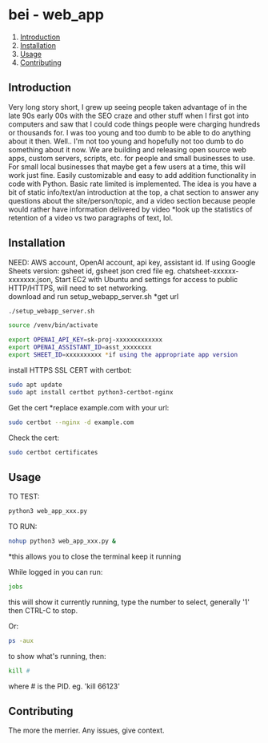 # bei - web_app  

1. [Introduction](#introduction)
2. [Installation](#installation)
3. [Usage](#usage)
4. [Contributing](#contributing)

## Introduction
Very long story short, I grew up seeing people taken advantage of in the late 90s early 00s with the SEO craze and other stuff when I first got into computers and saw that I could code things people were charging hundreds or thousands for.  I was too young and too dumb to be able to do anything about it then. Well.. I'm not too young and hopefully not too dumb to do something about it now.  We are building and releasing open source web apps, custom servers, scripts, etc. for people and small businesses to use. For small local businesses that maybe get a few users at a time, this will work just fine. Easily customizable and easy to add addition functionality in code with Python. Basic rate limited is implemented. The idea is you have a bit of static info/text/an introduction at the top, a chat section to answer any questions about the site/person/topic, and a video section because people would rather have information delivered by video *look up the statistics of retention of a video vs two paragraphs of text, lol.

## Installation
NEED: AWS account, OpenAI account, api key, assistant id. If using Google Sheets version: gsheet id, gsheet json cred file eg. chatsheet-xxxxxx-xxxxxxx.json,
Start EC2 with Ubuntu and settings for access to public HTTP/HTTPS, will need to set networking.  
download and run setup_webapp_server.sh *get url
```sh
./setup_webapp_server.sh
```

```sh
source /venv/bin/activate
```

```sh
export OPENAI_API_KEY=sk-proj-xxxxxxxxxxxxx
export OPENAI_ASSISTANT_ID=asst_xxxxxxxx
export SHEET_ID=xxxxxxxxxx *if using the appropriate app version
```

install HTTPS SSL CERT with certbot:
```sh
sudo apt update
sudo apt install certbot python3-certbot-nginx
```

Get the cert *replace example.com with your url:
```sh
sudo certbot --nginx -d example.com
```

Check the cert:
```sh
sudo certbot certificates
```


## Usage
TO TEST:
```sh
python3 web_app_xxx.py
```

TO RUN:
```sh
nohup python3 web_app_xxx.py &
```
*this allows you to close the terminal keep it running

While logged in you can run:
```sh
jobs
```
this will show it currently running, type the number to select, generally '1' then CTRL-C to stop.

Or: 
```sh
ps -aux
````
to show what's running, then:
```sh
kill #
```
where # is the PID. eg. 'kill 66123'


## Contributing
The more the merrier. Any issues, give context. 




